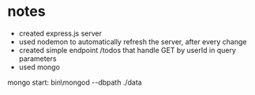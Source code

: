 # notes

- created express.js server
- used nodemon to automatically refresh the server, after every change
- created simple endpoint /todos that handle GET by userId in query parameters
- used mongo

mongo start: bin\mongod --dbpath ./data